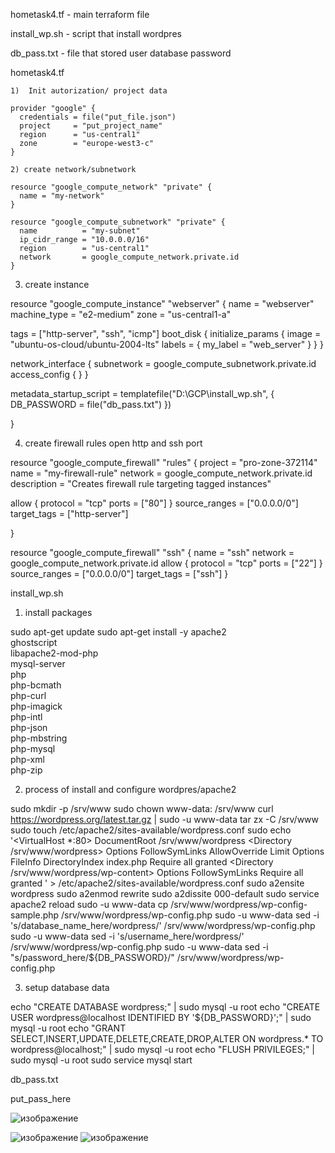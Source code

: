 hometask4.tf - main terraform file

install_wp.sh - script  that  install wordpres

db_pass.txt - file that stored user database password


hometask4.tf 
```
1)  Init autorization/ project data

provider "google" {
  credentials = file("put_file.json")
  project     = "put_project_name"
  region      = "us-central1"
  zone        = "europe-west3-c"
}

2) create network/subnetwork

resource "google_compute_network" "private" {
  name = "my-network"
}

resource "google_compute_subnetwork" "private" {
  name          = "my-subnet"
  ip_cidr_range = "10.0.0.0/16"
  region        = "us-central1"
  network       = google_compute_network.private.id
}
```
3) create  instance

resource "google_compute_instance" "webserver" {
  name         = "webserver"
  machine_type = "e2-medium"
  zone         = "us-central1-a"

  tags = ["http-server", "ssh", "icmp"]
  boot_disk {
    initialize_params {
      image = "ubuntu-os-cloud/ubuntu-2004-lts"
      labels = {
        my_label = "web_server"
      }
    }
  }

  network_interface {
    subnetwork = google_compute_subnetwork.private.id
    access_config {
    }
  }

 metadata_startup_script =  templatefile("D:\\GCP\\install_wp.sh", {
    DB_PASSWORD = file("db_pass.txt")
})
 
}

4)  create  firewall rules open  http and  ssh port

resource "google_compute_firewall" "rules" {
  project     = "pro-zone-372114"
  name        = "my-firewall-rule"
  network     =  google_compute_network.private.id
  description = "Creates firewall rule targeting tagged instances"

  allow {
    protocol  = "tcp"
    ports     = ["80"]
  }
  source_ranges = ["0.0.0.0/0"]
  target_tags = ["http-server"]
  
}

resource "google_compute_firewall" "ssh" {
  name    = "ssh"
  network = google_compute_network.private.id
  allow {
    protocol = "tcp"
    ports    = ["22"]
  }
  source_ranges = ["0.0.0.0/0"]
  target_tags = ["ssh"]
}

install_wp.sh 

1) install packages

sudo apt-get update
sudo apt-get install -y apache2 \
                 ghostscript \
                 libapache2-mod-php \
                 mysql-server \
                 php \
                 php-bcmath \
                 php-curl \
                 php-imagick \
                 php-intl \
                 php-json \
                 php-mbstring \
                 php-mysql \
                 php-xml \
                 php-zip

2) process of  install and  configure  wordpres/apache2

sudo mkdir -p /srv/www 
sudo chown www-data: /srv/www 
curl https://wordpress.org/latest.tar.gz | sudo -u www-data tar zx -C /srv/www 
sudo touch /etc/apache2/sites-available/wordpress.conf 
sudo echo '<VirtualHost *:80>
    DocumentRoot /srv/www/wordpress
    <Directory /srv/www/wordpress>
        Options FollowSymLinks
        AllowOverride Limit Options FileInfo
        DirectoryIndex index.php
        Require all granted
    </Directory>
    <Directory /srv/www/wordpress/wp-content>
        Options FollowSymLinks
        Require all granted
    </Directory>
</VirtualHost> ' > /etc/apache2/sites-available/wordpress.conf
sudo a2ensite wordpress
sudo a2enmod rewrite
sudo a2dissite 000-default
sudo service apache2 reload
sudo -u www-data cp /srv/www/wordpress/wp-config-sample.php /srv/www/wordpress/wp-config.php
sudo -u www-data sed -i 's/database_name_here/wordpress/' /srv/www/wordpress/wp-config.php
sudo -u www-data sed -i 's/username_here/wordpress/' /srv/www/wordpress/wp-config.php
sudo -u www-data sed -i "s/password_here/${DB_PASSWORD}/" /srv/www/wordpress/wp-config.php

3) setup database  data

echo "CREATE DATABASE wordpress;" | sudo mysql -u root
echo "CREATE USER wordpress@localhost IDENTIFIED BY '${DB_PASSWORD}';" | sudo mysql -u root
echo "GRANT SELECT,INSERT,UPDATE,DELETE,CREATE,DROP,ALTER ON wordpress.* TO wordpress@localhost;" | sudo mysql -u root 
echo "FLUSH PRIVILEGES;" | sudo mysql -u root 
sudo service mysql start

db_pass.txt 

put_pass_here

![изображение](https://user-images.githubusercontent.com/97990456/209515254-d3d3d8bb-75eb-4848-9ad8-0ff1889e55cb.png)

![изображение](https://user-images.githubusercontent.com/97990456/209515357-b36c0f30-de2b-4ff4-afc0-7c5da532b38d.png)
![изображение](https://user-images.githubusercontent.com/97990456/209515422-94928cb7-0896-41aa-85bc-1f9495444377.png)


